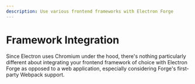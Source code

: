 ```yaml
---
description: Use various frontend frameworks with Electron Forge
---
```


# Framework Integration

Since Electron uses Chromium under the hood, there's nothing particularly different about integrating your frontend framework of choice with Electron Forge as opposed to a web application, especially considering Forge's first-party Webpack support.



